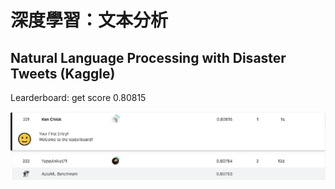 # 深度學習：文本分析



## Natural Language Processing with Disaster Tweets (Kaggle)

Learderboard: get score 0.80815

![image](https://github.com/kenchick2S/AI-Project/blob/main/Natural%20language%20process/result.png)
